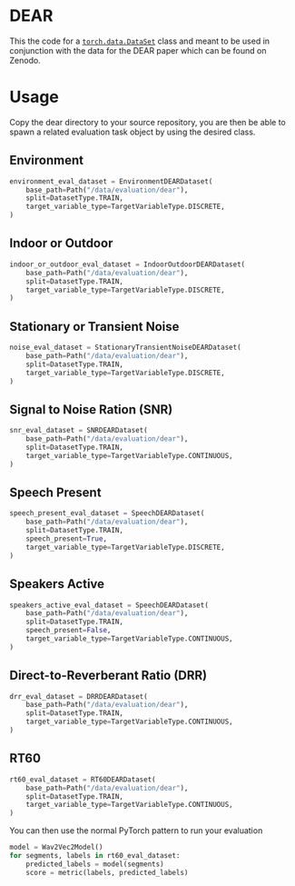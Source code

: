 # DEAR

This the code for  a [`torch.data.DataSet`](https://pytorch.org/docs/stable/data.html#torch.utils.data.Dataset) class and meant to be used in
conjunction with the data for the DEAR paper which can  be found on Zenodo.

# Usage

Copy the dear directory to your source repository, you are then be able to spawn a
related  evaluation task object by using the desired class.

## Environment

```python
environment_eval_dataset = EnvironmentDEARDataset(
    base_path=Path("/data/evaluation/dear"),
    split=DatasetType.TRAIN,
    target_variable_type=TargetVariableType.DISCRETE,
)
```

## Indoor or Outdoor

```python
indoor_or_outdoor_eval_dataset = IndoorOutdoorDEARDataset(
    base_path=Path("/data/evaluation/dear"),
    split=DatasetType.TRAIN,
    target_variable_type=TargetVariableType.DISCRETE,
)
```
## Stationary or Transient Noise

```python
noise_eval_dataset = StationaryTransientNoiseDEARDataset(
    base_path=Path("/data/evaluation/dear"),
    split=DatasetType.TRAIN,
    target_variable_type=TargetVariableType.DISCRETE,
)
```

## Signal to Noise Ration (SNR)

```python
snr_eval_dataset = SNRDEARDataset(
    base_path=Path("/data/evaluation/dear"),
    split=DatasetType.TRAIN,
    target_variable_type=TargetVariableType.CONTINUOUS,
)
```

## Speech Present

```python
speech_present_eval_dataset = SpeechDEARDataset(
    base_path=Path("/data/evaluation/dear"),
    split=DatasetType.TRAIN,
    speech_present=True,
    target_variable_type=TargetVariableType.DISCRETE,
)
```

## Speakers Active

```python
speakers_active_eval_dataset = SpeechDEARDataset(
    base_path=Path("/data/evaluation/dear"),
    split=DatasetType.TRAIN,
    speech_present=False,
    target_variable_type=TargetVariableType.CONTINUOUS,
)
```

## Direct-to-Reverberant Ratio (DRR)

```python
drr_eval_dataset = DRRDEARDataset(
    base_path=Path("/data/evaluation/dear"),
    split=DatasetType.TRAIN,
    target_variable_type=TargetVariableType.CONTINUOUS,
)
```

## RT60

```python
rt60_eval_dataset = RT60DEARDataset(
    base_path=Path("/data/evaluation/dear"),
    split=DatasetType.TRAIN,
    target_variable_type=TargetVariableType.CONTINUOUS,
)
```
You can then use the normal PyTorch pattern to run your evaluation

```python
model = Wav2Vec2Model()
for segments, labels in rt60_eval_dataset:
    predicted_labels = model(segments)
    score = metric(labels, predicted_labels)
```
